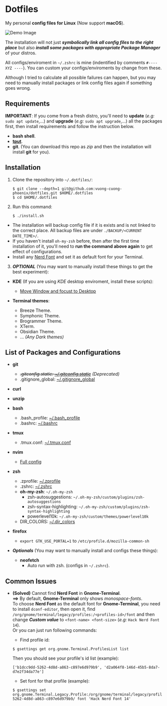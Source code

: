 # Dotfiles

My personal **config files for Linux** (Now support **macOS**).

![Demo Image](https://github.com/vuong-cuong-phoenix/dotfiles/blob/master/images/demo.png)

The installation will not just **_symbolically link all config files to the right place_** but also **_install some packages with appropriate Package Manager_** of your distros.

All configs/enviroment in `~/.zshrc` is mine (indentified by comments `#---- XYZ ----`). You can custom your configs/enviroments by change from these.

Although I tried to calculate all possible failures can happen, but you may need to manually install packages or link config files again if something goes wrong.

## Requirements

**IMPORTANT**: If you come from a fresh distro, you'll need to **update** (_e.g:_ `sudo apt update`,...) and **upgrade** (_e.g:_ `sudo apt upgrade`,...) all the packages first, then install requirements and follow the instruction below.

-   **bash shell**.
-   [**tput**](https://command-not-found.com/tput).
-   **git**. (You can download this repo as _zip_ and then the installation will install **git** for you).

## Installation

1. Clone the repository into `~/.dotfiles/`:

    ```shell
    $ git clone --depth=1 git@github.com:vuong-cuong-phoenix/dotfiles.git $HOME/.dotfiles
    $ cd $HOME/.dotfiles
    ```

2. Run this command:

    ```shell
    $ ./install.sh
    ```

-   The installation will backup config file if it is exists and is not linked to the correct place. All backup files are under `./BACKUP/<CURRENT DATE_TIME>/`.
-   If you haven't install `oh-my-zsh` before, then after the first time installation of it, you'll need to **run the command above again** to get effect of configurations.
-   Install any [Nerd Font](https://github.com/ryanoasis/nerd-fonts) and set it as default font for your Terminal.

3. **_OPTIONAL_** (You may want to manually install these things to get the best experiment):

-   **KDE** (If you are using _KDE_ desktop enviroment, install these scripts):

    -   [Move Window and focust to Desktop](https://store.kde.org/p/1296654)

-   **Terminal themes**:
    -   Breeze Theme.
    -   Symphonic Theme.
    -   Brogrammer Theme.
    -   XTerm.
    -   Obsidian Theme.
    -   ... _(Any Dark themes)_

## List of Packages and Configurations

-   **git**
    -   _~~.gitconfig.static: [~/.gitconfig.static](https://github.com/vuong-cuong-phoenix/dotfiles/blob/master/git/.gitconfig.static)~~ (Deprecated)_
    -   .gitignore_global: [~/.gitignore_global](https://github.com/vuong-cuong-phoenix/dotfiles/blob/master/git/.gitignore_global)
-   **curl**
-   **unzip**
-   **bash**
    -   .bash_profile: [~/.bash_profile](https://github.com/vuong-cuong-phoenix/dotfiles/blob/master/shell/.bash_profile)
    -   .bashrc: [~/.bashrc](https://github.com/vuong-cuong-phoenix/dotfiles/blob/master/shell/.bashrc)
-   **tmux**
    -   .tmux.conf: [~/.tmux.conf](https://github.com/vuong-cuong-phoenix/dotfiles/blob/master/terminal/.tmux.conf)
-   **nvim**
    -   [Full config](https://github.com/vuong-cuong-phoenix/neovim-config)
-   **zsh**
    -   .zprofile: [~/.zprofile](https://github.com/vuong-cuong-phoenix/dotfiles/blob/master/shell/.zprofile)
    -   .zshrc: [~/.zshrc](https://github.com/vuong-cuong-phoenix/dotfiles/blob/master/shell/.zshrc)
    -   **oh-my-zsh**: `~/.oh-my-zsh`
        -   zsh-autosuggestions: `~/.oh-my-zsh/custom/plugins/zsh-autosuggestions`
        -   zsh-syntax-highlighting: `~/.oh-my-zsh/custom/plugins/zsh-syntax-highlighting`
        -   powerlevel10k: `~/.oh-my-zsh/custom/themes/powerlevel10k`
    -   DIR_COLORS: [~/.dir_colors](https://github.com/vuong-cuong-phoenix/dotfiles/blob/master/shell/.dir_colors)
-   **firefox**

    -   `export GTK_USE_PORTAL=1` to `/etc/profile.d/mozilla-common-sh`

-   _**Optionals**_ (You may want to manually install and configs these things):
    -   **neofetch**
        -   Auto run with zsh. (configs in `~/.zshrc`).

## Common Issues

-   **(Solved)** Cannot find **Nerd Font** in **Gnome-Terminal**.  
    **==>** By default, **Gnome-Terminal** only shows _monospace-fonts_.  
    To choose **Nerd Font** as the default font for **Gnome-Terminal**, you need to install `dconf-editor`, then open it, find `/org/gnome/terminal/legacy/profiles:/<profiles-id>/font` and then change **_Custom value_** to `<font-name> <font-size>` (_e.g:_ `Hack Nerd Font 14`).  
    Or you can just run following commands:

    -   Find profile id:

    ```shell
    $ gsettings get org.gnome.Terminal.ProfilesList list
    ```

    Then you should see your profile's id list (example):

    ```shell
    ['b1dcc9dd-5262-4d8d-a863-c897e6d979b9', 'd2a064f8-146d-45b5-8da7-d7e2f34da77e']
    ```

    -   Set font for that profile (example):

    ```shell
    $ gsettings set org.gnome.Terminal.Legacy.Profile:/org/gnome/terminal/legacy/profiles:/:b1dcc9dd-5262-4d8d-a863-c897e6d979b9/ font 'Hack Nerd Font 14'
    ```
